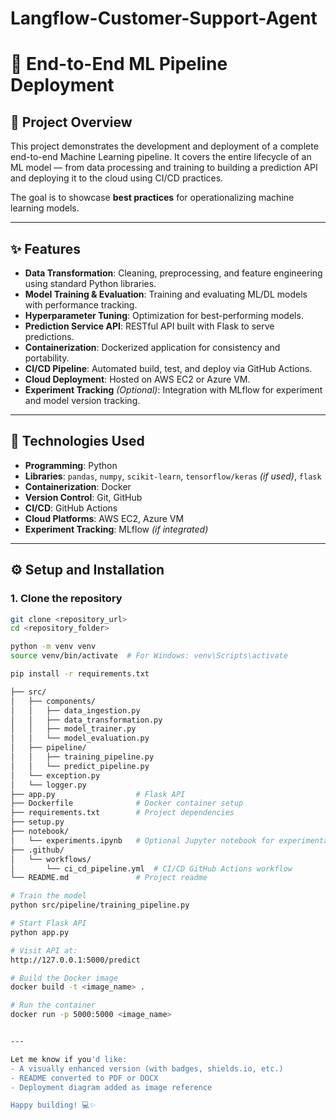 # Langflow-Customer-Support-Agent

# 🚀 End-to-End ML Pipeline Deployment

## 📝 Project Overview

This project demonstrates the development and deployment of a complete end-to-end Machine Learning pipeline. It covers the entire lifecycle of an ML model — from data processing and training to building a prediction API and deploying it to the cloud using CI/CD practices.

The goal is to showcase **best practices** for operationalizing machine learning models.

---

## ✨ Features

- **Data Transformation**: Cleaning, preprocessing, and feature engineering using standard Python libraries.
- **Model Training & Evaluation**: Training and evaluating ML/DL models with performance tracking.
- **Hyperparameter Tuning**: Optimization for best-performing models.
- **Prediction Service API**: RESTful API built with Flask to serve predictions.
- **Containerization**: Dockerized application for consistency and portability.
- **CI/CD Pipeline**: Automated build, test, and deploy via GitHub Actions.
- **Cloud Deployment**: Hosted on AWS EC2 or Azure VM.
- **Experiment Tracking** *(Optional)*: Integration with MLflow for experiment and model version tracking.

---

## 🧰 Technologies Used

- **Programming**: Python
- **Libraries**: `pandas`, `numpy`, `scikit-learn`, `tensorflow/keras` *(if used)*, `flask`
- **Containerization**: Docker
- **Version Control**: Git, GitHub
- **CI/CD**: GitHub Actions
- **Cloud Platforms**: AWS EC2, Azure VM
- **Experiment Tracking**: MLflow *(if integrated)*

---

## ⚙️ Setup and Installation

### 1. Clone the repository

```bash
git clone <repository_url>
cd <repository_folder>

python -m venv venv
source venv/bin/activate  # For Windows: venv\Scripts\activate

pip install -r requirements.txt

├── src/
│   ├── components/
│   │   ├── data_ingestion.py
│   │   ├── data_transformation.py
│   │   ├── model_trainer.py
│   │   └── model_evaluation.py
│   ├── pipeline/
│   │   ├── training_pipeline.py
│   │   └── predict_pipeline.py
│   └── exception.py
│   └── logger.py
├── app.py                  # Flask API
├── Dockerfile              # Docker container setup
├── requirements.txt        # Project dependencies
├── setup.py
├── notebook/
│   └── experiments.ipynb   # Optional Jupyter notebook for experimentation
├── .github/
│   └── workflows/
│       └── ci_cd_pipeline.yml  # CI/CD GitHub Actions workflow
└── README.md               # Project readme

# Train the model
python src/pipeline/training_pipeline.py

# Start Flask API
python app.py

# Visit API at:
http://127.0.0.1:5000/predict

# Build the Docker image
docker build -t <image_name> .

# Run the container
docker run -p 5000:5000 <image_name>


---

Let me know if you'd like:
- A visually enhanced version (with badges, shields.io, etc.)
- README converted to PDF or DOCX
- Deployment diagram added as image reference

Happy building! 💻✨


